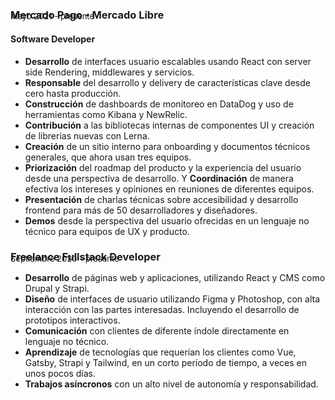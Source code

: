 ### Mercado Pago - Mercado Libre

<p style="absolute; margin-top: -2rem; font-size: 13px;">Mayo 2021 - presente</p>

#### Software Developer

- **Desarrollo** de interfaces usuario escalables usando React con server side Rendering, middlewares y servicios.
- **Responsable** del desarrollo y delivery de características clave desde cero hasta producción.
- **Construcción** de dashboards de monitoreo en DataDog y uso de herramientas como Kibana y NewRelic.
- **Contribución** a las bibliotecas internas de componentes UI y creación de librerias nuevas con Lerna.
- **Creación** de un sitio interno para onboarding y documentos técnicos generales, que ahora usan tres equipos.
- **Priorización** del roadmap del producto y la experiencia del usuario desde una perspectiva de desarrollo. Y **Coordinación** de manera efectiva los intereses y opiniones en reuniones de diferentes equipos.
- **Presentación** de charlas técnicas sobre accesibilidad y desarrollo frontend para más de 50 desarrolladores y diseñadores.
- **Demos** desde la perspectiva del usuario ofrecidas en un lenguaje no técnico para equipos de UX y producto.

### Freelance Fullstack Developer

<p style="absolute; margin-top: -2rem; font-size: 13px;">Septiembre 2020 - presente</p>

- **Desarrollo** de páginas web y aplicaciones, utilizando React y CMS como Drupal y Strapi.
- **Diseño** de interfaces de usuario utilizando Figma y Photoshop, con alta interacción con las partes interesadas. Incluyendo el desarrollo de prototipos interactivos.
- **Comunicación** con clientes de diferente índole directamente en lenguaje no técnico.
- **Aprendizaje** de tecnologías que requerían los clientes como Vue, Gatsby, Strapi y Tailwind, en un corto período de tiempo, a veces en unos pocos días.
- **Trabajos asíncronos** con un alto nivel de autonomía y responsabilidad.
